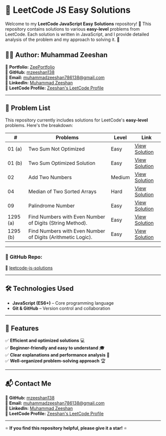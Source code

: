 # 🚀 LeetCode JS Easy Solutions

Welcome to my **LeetCode JavaScript Easy Solutions** repository! 🎉 This repository contains solutions to various **easy-level** problems from LeetCode. Each solution is written in JavaScript, and I provide detailed analysis of the problem and my approach to solving it. 📝

## 👨‍💻 Author: Muhammad Zeeshan

🔗 **Portfolio:** [ZeePortfolio](https://mzeeshan138.github.io/ZeePortfolio/)  
🐙 **GitHub:** [mzeeshan138](https://github.com/mzeeshan138)  
📧 **Email:** muhammadzeeshan786138@gmail.com  
🔗 **LinkedIn:** [Muhammad Zeeshan](https://www.linkedin.com/in/muhammad-zeeshan-087584306/)  
🔗 **LeetCode Profile:** [Zeeshan's LeetCode Profile](https://leetcode.com/u/zeeshan106/)

---

## 📂 Problem List

This repository currently includes solutions for LeetCode's **easy-level** problems. Here's the breakdown:

| #        | Problems                                                    | Level  | Link                                                               |
| -------- | ----------------------------------------------------------- | ------ | ------------------------------------------------------------------ |
| 01 (a)   | Two Sum Not Optimized                                       | Easy   | [View Solution](01-two-sum.js)                                     |
| 01 (b)   | Two Sum Optimized Solution                                  | Easy   | [View Solution](01-two-sum-optimized.js)                           |
| 02       | Add Two Numbers                                             | Medium | [View Solution](02-add-two-numbers.js)                             |
| 04       | Median of Two Sorted Arrays                                 | Hard   | [View Solution](04-median-of-two-sorted-arrays.js)                 |
| 09       | Palindrome Number                                           | Easy   | [View Solution](09-palindrome-number.js)                           |
| 1295 (a) | Find Numbers with Even Number of Digits (String Method).    | Easy   | [View Solution](1295-find-numbers-with-even-number-of-digits-a.js) |
| 1295 (b) | Find Numbers with Even Number of Digits (Arithmetic Logic). | Easy   | [View Solution](1295-find-numbers-with-even-number-of-digits-b.js) |

---

### 🔗 **GitHub Repo:**

🔗 [leetcode-js-solutions](https://github.com/mzeeshan138/leetcode-js-solutions.git)

---

## 🛠️ Technologies Used

- **JavaScript (ES6+)** – Core programming language
- **Git & GitHub** – Version control and collaboration

---

## 🌟 Features

✅ **Efficient and optimized solutions** 💻  
✅ **Beginner-friendly and easy to understand** 🎓  
✅ **Clear explanations and performance analysis** 🧠  
✅ **Well-organized problem-solving approach** 🏆

---

## 📬 Contact Me

🐙 **GitHub:** [mzeeshan138](https://github.com/mzeeshan138)  
📧 **Email:** muhammadzeeshan786138@gmail.com  
🔗 **LinkedIn:** [Muhammad Zeeshan](https://www.linkedin.com/in/muhammad-zeeshan-087584306/)  
🔗 **LeetCode Profile:** [Zeeshan's LeetCode Profile](https://leetcode.com/u/zeeshan138/)

---

⭐ **If you find this repository helpful, please give it a star!** ⭐
